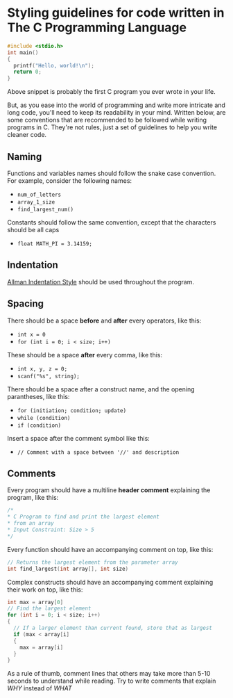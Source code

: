 # Styling guidelines for code written in The C Programming Language

```c
#include <stdio.h>
int main()
{
  printf("Hello, world!\n");
  return 0;
}
```

Above snippet is probably the first C program you ever wrote in your life.

But, as you ease into the world of programming and write more intricate and long code, you'll need to keep its readability in your mind.
Written below, are some conventions that are recommended to be followed while writing programs in C. They're not rules, just a set of guidelines to help you write cleaner code.

## Naming
Functions and variables names should follow the snake case convention.
For example, consider the following names:
- `num_of_letters`
- `array_1_size`
- `find_largest_num()`

Constants should follow the same convention, except that the characters should be all caps
- `float MATH_PI = 3.14159;`

## Indentation
[Allman Indentation Style](https://en.wikipedia.org/wiki/Indentation_style#Allman_style) should be used throughout the program.

## Spacing
There should be a space **before** and **after** every operators, like this:
- `int x = 0`
- `for (int i = 0; i < size; i++)`

These should be a space **after** every comma, like this:
- `int x, y, z = 0;`
- `scanf("%s", string);`

There should be a space after a construct name, and the opening parantheses, like this:
- `for (initiation; condition; update)`
- `while (condition)`
- `if (condition)`

Insert a space after the comment symbol like this:
- `// Comment with a space between '//' and description`

## Comments
Every program should have a multiline **header comment** explaining the program, like this:
```c
/* 
* C Program to find and print the largest element
* from an array
* Input Constraint: Size > 5
*/
```

Every function should have an accompanying comment on top, like this:

```c
// Returns the largest element from the parameter array
int find_largest(int array[], int size)
```
Complex constructs should have an accompanying comment explaining their work on top, like this:

```c
int max = array[0]
// Find the largest element
for (int i = 0; i < size; i++)
{
  // If a larger element than current found, store that as largest
  if (max < array[i]
  {
    max = array[i]
  }
}
```

As a rule of thumb, comment lines that others may take more than 5-10 seconds to understand while reading. Try to write comments that explain *WHY* instead of *WHAT*
